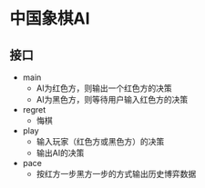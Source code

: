 # 中国象棋AI
## 接口
- main
  - AI为红色方，则输出一个红色方的决策
  - AI为黑色方，则等待用户输入红色方的决策
- regret
  - 悔棋
- play
  - 输入玩家（红色方或黑色方）的决策
  - 输出AI的决策
- pace
  - 按红方一步黑方一步的方式输出历史博弈数据